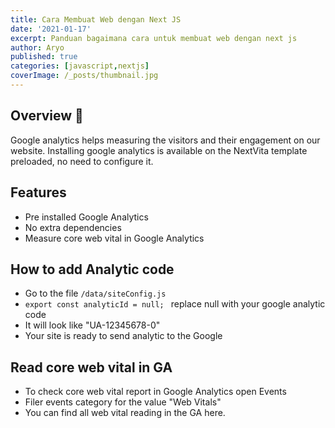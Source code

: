 ```yaml
---
title: Cara Membuat Web dengan Next JS
date: '2021-01-17'
excerpt: Panduan bagaimana cara untuk membuat web dengan next js
author: Aryo
published: true
categories: [javascript,nextjs]
coverImage: /_posts/thumbnail.jpg
---
```


## Overview 📝

Google analytics helps measuring the visitors and their engagement on our website. Installing google analytics is available on the NextVita template preloaded, no need to configure it. 


## Features
- Pre installed Google Analytics
- No extra dependencies
- Measure core web vital in Google Analytics

## How to add Analytic code
- Go to the file ``` /data/siteConfig.js ``` 
- ```export const analyticId = null; ``` replace null with your google analytic code 
- It will look like "UA-12345678-0" 
- Your site is ready to send analytic to the Google

## Read core web vital in GA

- To check core web vital report in Google Analytics open Events
- Filer events category for the value "Web Vitals" 
- You can find all web vital reading in the GA here. 
